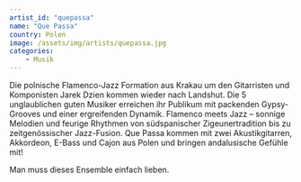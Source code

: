 ```yaml
---
artist_id: "quepassa"
name: "Que Passa"
country: Polen
image: /assets/img/artists/quepassa.jpg
categories:
    - Musik
---
```

Die polnische Flamenco-Jazz Formation aus Krakau um den Gitarristen und Komponisten Jarek Dzien kommen wieder nach Landshut. Die 5 unglaublichen guten Musiker erreichen ihr Publikum mit packenden Gypsy-Grooves und einer ergreifenden Dynamik. Flamenco meets Jazz – sonnige Melodien und feurige Rhythmen von südspanischer Zigeunertradition bis zu zeitgenössischer Jazz-Fusion. Que Passa kommen mit zwei Akustikgitarren, Akkordeon, E-Bass und Cajon aus Polen und bringen andalusische Gefühle mit!

Man muss dieses Ensemble einfach lieben.